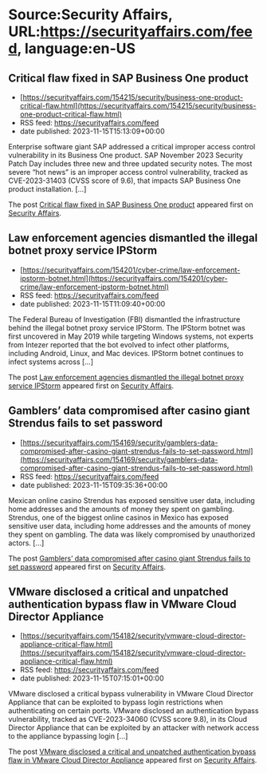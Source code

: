# Source:Security Affairs, URL:https://securityaffairs.com/feed, language:en-US

## Critical flaw fixed in SAP Business One product
 - [https://securityaffairs.com/154215/security/business-one-product-critical-flaw.html](https://securityaffairs.com/154215/security/business-one-product-critical-flaw.html)
 - RSS feed: https://securityaffairs.com/feed
 - date published: 2023-11-15T15:13:09+00:00

<p>Enterprise software giant SAP addressed a critical improper access control vulnerability in its Business One product. SAP November 2023 Security Patch Day includes three new and three updated security notes. The most severe &#8220;hot news&#8221; is an improper access control vulnerability, tracked as CVE-2023-31403 (CVSS score of 9.6), that impacts SAP Business One product installation. [&#8230;]</p>
<p>The post <a href="https://securityaffairs.com/154215/security/business-one-product-critical-flaw.html">Critical flaw fixed in SAP Business One product</a> appeared first on <a href="https://securityaffairs.com">Security Affairs</a>.</p>

## Law enforcement agencies dismantled the illegal botnet proxy service IPStorm
 - [https://securityaffairs.com/154201/cyber-crime/law-enforcement-ipstorm-botnet.html](https://securityaffairs.com/154201/cyber-crime/law-enforcement-ipstorm-botnet.html)
 - RSS feed: https://securityaffairs.com/feed
 - date published: 2023-11-15T11:09:40+00:00

<p>The Federal Bureau of Investigation (FBI) dismantled the infrastructure behind the illegal botnet proxy service IPStorm. The IPStorm botnet was first uncovered in May 2019 while targeting Windows systems, not experts from Intezer reported that the bot evolved to infect other platforms, including Android, Linux, and Mac devices. IPStorm botnet continues to infect systems across [&#8230;]</p>
<p>The post <a href="https://securityaffairs.com/154201/cyber-crime/law-enforcement-ipstorm-botnet.html">Law enforcement agencies dismantled the illegal botnet proxy service IPStorm</a> appeared first on <a href="https://securityaffairs.com">Security Affairs</a>.</p>

## Gamblers’ data compromised after casino giant Strendus fails to set password
 - [https://securityaffairs.com/154169/security/gamblers-data-compromised-after-casino-giant-strendus-fails-to-set-password.html](https://securityaffairs.com/154169/security/gamblers-data-compromised-after-casino-giant-strendus-fails-to-set-password.html)
 - RSS feed: https://securityaffairs.com/feed
 - date published: 2023-11-15T09:35:36+00:00

<p>Mexican online casino Strendus has exposed sensitive user data, including home addresses and the amounts of money they spent on gambling. Strendus, one of the biggest online casinos in Mexico has exposed sensitive user data, including home addresses and the amounts of money they spent on gambling. The data was likely compromised by unauthorized actors. [&#8230;]</p>
<p>The post <a href="https://securityaffairs.com/154169/security/gamblers-data-compromised-after-casino-giant-strendus-fails-to-set-password.html">Gamblers’ data compromised after casino giant Strendus fails to set password</a> appeared first on <a href="https://securityaffairs.com">Security Affairs</a>.</p>

## VMware disclosed a critical and unpatched authentication bypass flaw in VMware Cloud Director Appliance
 - [https://securityaffairs.com/154182/security/vmware-cloud-director-appliance-critical-flaw.html](https://securityaffairs.com/154182/security/vmware-cloud-director-appliance-critical-flaw.html)
 - RSS feed: https://securityaffairs.com/feed
 - date published: 2023-11-15T07:15:01+00:00

<p>VMware disclosed a critical bypass vulnerability in VMware Cloud Director Appliance that can be exploited to bypass login restrictions when authenticating on certain ports. VMware disclosed an authentication bypass vulnerability, tracked as CVE-2023-34060 (CVSS score 9.8), in its Cloud Director Appliance that can be exploited by an attacker with network access to the appliance bypassing login [&#8230;]</p>
<p>The post <a href="https://securityaffairs.com/154182/security/vmware-cloud-director-appliance-critical-flaw.html">VMware disclosed a critical and unpatched authentication bypass flaw in VMware Cloud Director Appliance</a> appeared first on <a href="https://securityaffairs.com">Security Affairs</a>.</p>

